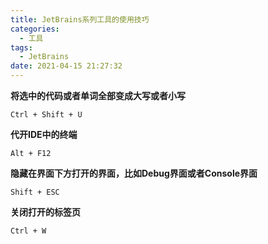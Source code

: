 ```yaml
---
title: JetBrains系列工具的使用技巧
categories:
  - 工具
tags:
  - JetBrains
date: 2021-04-15 21:27:32
---
```


**将选中的代码或者单词全部变成大写或者小写**

`Ctrl + Shift + U`

**代开IDE中的终端**

`Alt + F12`

**隐藏在界面下方打开的界面，比如Debug界面或者Console界面**

`Shift + ESC`

**关闭打开的标签页**

`Ctrl + W`

